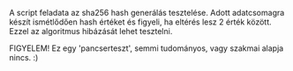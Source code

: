 A script feladata az sha256 hash generálás tesztelése.
Adott adatcsomagra készít ismétlődően hash értéket és figyeli, ha eltérés lesz 2 érték között.
Ezzel az algoritmus hibázását lehet tesztelni.

FIGYELEM!  Ez egy 'pancserteszt', semmi tudományos, vagy szakmai alapja nincs. :)
